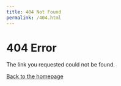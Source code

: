 ```yaml
---
title: 404 Not Found
permalink: /404.html
---
```


404 Error
=========

The link you requested could not be found. 



[Back to the homepage](http://nickymarino.me)